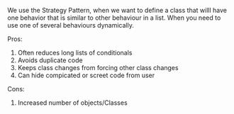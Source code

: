 We use the Strategy Pattern, when we want to define a class that willl have one behavior that is similar to other
behaviour in a list. When you need to use one of several behaviours dynamically.

Pros:
1. Often reduces long lists of conditionals
2. Avoids duplicate code
3. Keeps class changes from forcing other class changes
4. Can hide compicated or screet code from user

Cons:
1. Increased number of objects/Classes
